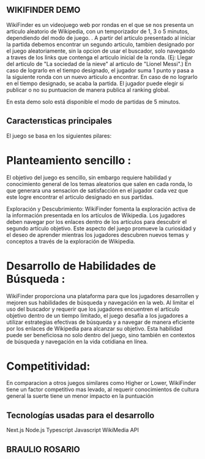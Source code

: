 ## WIKIFINDER DEMO

WikiFinder es un videojuego web por rondas en el que se nos presenta un articulo aleatorio de Wikipedia, con un temporizador de 1, 3 o 5 minutos, dependiendo del modo de juego. . A partir del articulo presentado al iniciar la partida debemos encontrar un segundo articulo, tambien designado por el juego aleatoriamente, sin la opcion de usar el buscador, solo navegando a traves de los links que contenga el articulo inicial de la ronda. (Ej: Llegar del articulo de "La sociedad de la nieve" al articulo de "Lionel Messi".) En caso de lograrlo en el tiempo designado, el jugador suma 1 punto y pasa a la
siguiente ronda con un nuevo articulo a encontrar. En caso de no lograrlo en el tiempo designado, se acaba la partida. El jugador puede elegir si publicar o no su puntuacion de manera publica al ranking global.

En esta demo solo está disponible el modo de partidas de 5 minutos.

## Caracterısticas principales

El juego se basa en los siguientes pilares:

# Planteamiento sencillo :

El objetivo del juego es sencillo, sin embargo requiere habilidad y conocimiento general de los temas aleatorios que salen en cada ronda, lo que generara una sensacion de satisfacción en el jugador cada vez que este logre encontrar el articulo designado en sus partidas.

Exploración y Descubrimiento: WikiFinder fomenta la exploración activa de la información presentada en los artículos de Wikipedia. Los jugadores deben navegar por los enlaces dentro de los artículos para descubrir el segundo artículo objetivo. Este aspecto del juego promueve la curiosidad y el deseo de aprender mientras los jugadores descubren nuevos temas y conceptos a través de la exploración de Wikipedia.

# Desarrollo de Habilidades de Búsqueda :

WikiFinder proporciona una plataforma para que los jugadores desarrollen y mejoren sus habilidades de búsqueda y navegación en la web. Al limitar el uso del buscador y requerir que los jugadores encuentren el artículo objetivo dentro de un tiempo limitado, el juego desafía a los jugadores a utilizar estrategias efectivas de búsqueda y a navegar de manera eficiente por los enlaces de Wikipedia para alcanzar su objetivo. Esta habilidad puede ser beneficiosa no solo dentro del juego, sino también en contextos de búsqueda y navegación en la vida cotidiana en línea.

# Competitividad:

En comparacion a otros juegos similares como Higher or Lower, WikiFinder tiene un factor competitivo mas
levado, al requerir conocimientos de cultura general la suerte
tiene un menor impacto en la puntuación

## Tecnologías usadas para el desarrollo

Next.js
Node.js
Typescript
Javascript
WikiMedia API

## BRAULIO ROSARIO
